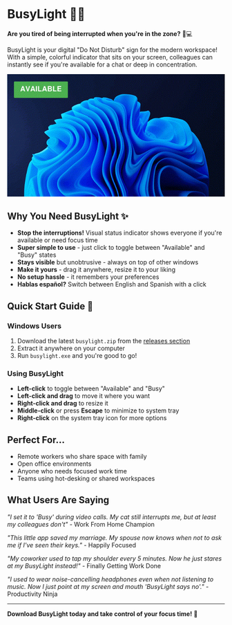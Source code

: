 # BusyLight 🚦🚫

**Are you tired of being interrupted when you're in the zone?** 🧠💻

BusyLight is your digital "Do Not Disturb" sign for the modern workspace! With a simple, colorful indicator that sits on your screen, colleagues can instantly see if you're available for a chat or deep in concentration.

<img src="assets/busylight_small.gif" alt="BusyLight in action" width="700">

## Why You Need BusyLight ✨

- **Stop the interruptions!** Visual status indicator shows everyone if you're available or need focus time
- **Super simple to use** - just click to toggle between "Available" and "Busy" states
- **Stays visible** but unobtrusive - always on top of other windows
- **Make it yours** - drag it anywhere, resize it to your liking
- **No setup hassle** - it remembers your preferences
- **Hablas español?** Switch between English and Spanish with a click

## Quick Start Guide 🚀

### Windows Users

1. Download the latest `busylight.zip` from the [releases section](https://github.com/ncarf/busylight/releases)
2. Extract it anywhere on your computer
3. Run `busylight.exe` and you're good to go!

### Using BusyLight

- **Left-click** to toggle between "Available" and "Busy"
- **Left-click and drag** to move it where you want
- **Right-click and drag** to resize it
- **Middle-click** or press **Escape** to minimize to system tray
- **Right-click** on the system tray icon for more options

## Perfect For...

- Remote workers who share space with family
- Open office environments
- Anyone who needs focused work time
- Teams using hot-desking or shared workspaces

## What Users Are Saying

*"I set it to 'Busy' during video calls. My cat still interrupts me, but at least my colleagues don't"* - Work From Home Champion

*"This little app saved my marriage. My spouse now knows when not to ask me if I've seen their keys."* - Happily Focused

*"My coworker used to tap my shoulder every 5 minutes. Now he just stares at my BusyLight instead!"* - Finally Getting Work Done

*"I used to wear noise-cancelling headphones even when not listening to music. Now I just point at my screen and mouth 'BusyLight says no'."* - Productivity Ninja

---

**Download BusyLight today and take control of your focus time!** 🎯
